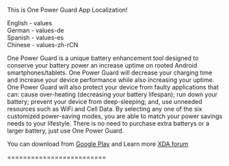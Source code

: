 This is One Power Guard App Localization!

English - values<br/>
German  - values-de<br/>
Spanish - values-es<br/>
Chinese - values-zh-rCN<br/>

One Power Guard is a unique battery enhancement tool designed to conserve your battery power an increase uptime on rooted Android smartphones/tablets. One Power Guard will decrease your charging time and increase your device performance while also increasing your uptime. One Power Guard will also protect your device from faulty applications that can: cause over-heating (decreasing your battery lifespan); run down your battery; prevent your device from deep-sleeping; and, use unneeded resources such as WiFi and Cell Data. By selecting any one of the six customized power-saving modes, you are able to match your power savings needs to your lifestyle. There is no need to purchase extra batterys or a larger battery, just use One Power Guard.

You can download from <a href="https://play.google.com/store/apps/details?id=com.onexuan.battery">Google Play</a> and Learn more <a href="http://forum.xda-developers.com/showthread.php?t=1947559">XDA forum</a>

=========================
